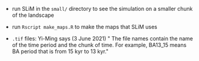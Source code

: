 - run SLiM in the `small/` directory to see the simulation on a smaller chunk of the landscape

- run `Rscript make_maps.R` to make the maps that SLiM uses

- `.tif` files: Yi-Ming says (3 June 2021) " The file names contain the name of the time period and the chunk of time. For example, BA13_15 means BA period that is from 15 kyr to 13 kyr."

